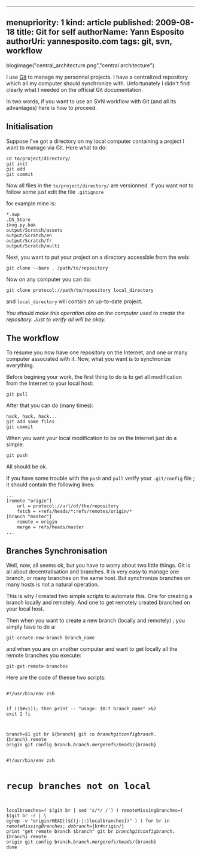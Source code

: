 -----
menupriority:   1
kind:           article
published: 2009-08-18
title: Git for self
authorName: Yann Esposito
authorUri: yannesposito.com
tags: git, svn, workflow
-----

blogimage("central_architecture.png","central architecture")

I use [Git](http://www.git-scm.org/) to manage my personnal projects.
I have a centralized repository which all my computer should synchronize with.
Unfortunately I didn't find clearly what I needed on the official Git documentation.

In two words, if you want to use an SVN workflow with Git (and all its advantages) here is how to proceed.

## Initialisation

Suppose I've got a directory on my local computer containing a project I want to manage via Git. Here what to do: 

<pre><code class="zsh">cd to/project/directory/
git init
git add
git commit
</code></pre>

Now all files in the <code>to/project/directory/</code> are versionned.
If you want not to follow some just edit the file <code>.gitignore</code>

for example mine is: 

<pre><code class="zsh">*.swp
.DS_Store
ikog.py.bak
output/Scratch/assets
output/Scratch/en
output/Scratch/fr
output/Scratch/multi
</code></pre>

Next, you want to put your project on a directory accessible from the web:

<pre><code class="zsh">git clone --bare . /path/to/repository
</code></pre>

Now on any computer you can do: 

<pre><code class="zsh">git clone protocol://path/to/repository local_directory
</code></pre>

and <code>local_directory</code> will contain an up-to-date project.

<div class="encadre"><em>
You should make this operation also on the computer used to create the repository. Just to verify all will be okay.

</em>
</div>

## The workflow

To resume you now have one repository on the Internet, and one or many computer associated with it. Now, what you want is to synchronize everything.

Before begining your work, the first thing to do is to get all modification from the Internet to your local host: 

<pre><code class="zsh">git pull
</code></pre>

After that you can do (many times): 

<pre><code class="zsh">hack, hack, hack...
git add some files
git commit
</code></pre>

When you want your local modification to be on the Internet just do a simple:

<pre><code class="zsh">git push
</code></pre>

All should be ok.

If you have some trouble with the <code>push</code> and <code>pull</code> verify your <code>.git/config</code> file ; it should contain the following lines:

<pre><code class="zsh">...
[remote "origin"]
	url = protocol://url/of/the/repository
	fetch = +refs/heads/*:refs/remotes/origin/*
[branch "master"]
	remote = origin
	merge = refs/heads/master
...
</code></pre>

## Branches Synchronisation

Well, now, all seems ok, but you have to worry about two little things. Git is all about decentralisation and branches. It is very easy to manage one branch, or many branches on the same host. But synchronize branches on many hosts is not a natural operation.

This is why I created two simple scripts to automate this. One for creating a branch locally and remotely. And one to get remotely created branched on your local host.

Then when you want to create a new branch (locally and remotely) ; you simply have to do a: 

<pre><code class="zsh">git-create-new-branch branch_name</code></pre>

and when you are on another computer and want to get locally all the remote branches you execute: 

<pre><code class="zsh">git-get-remote-branches</code></pre>

Here are the code of theese two scripts: 

<div>
<code class="zsh" file="git-create-new-branch">
#!/usr/bin/env zsh

if (($#<1)); then
    print -- "usage: $0:t branch_name" >&2
    exit 1
fi

branch=$1
git br ${branch}
git co ${branch}
git config branch.${branch}.remote origin
git config branch.${branch}.merge refs/heads/${branch}
</code>
</div>

<div>
<code class="zsh" file="git-get-remote-branches">
#!/usr/bin/env zsh

# recup branches not on local
localbranches=( $(git br | sed 's/\*/ /') )
remoteMissingBranches=( $(git br -r | \
    egrep -v "origin/HEAD|(${(j:|:)localbranches})" ) )
for br in $remoteMissingBranches; do
  branch=${br#origin/}
  print "get remote branch $branch"
  git br ${branch}
  git config branch.${branch}.remote origin
  git config branch.${branch}.merge refs/heads/${branch}
done
</code>
</div>
